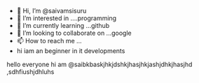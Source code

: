 - 👋 Hi, I’m @saivamsisuru
- 👀 I’m interested in ....programming
- 🌱 I’m currently learning ...github
- 💞️ I’m looking to collaborate on ...google
- 📫 How to reach me ...
- hi iam an beginner in it developments
<!---
saivamsisuru/saivamsisuru is a ✨ special ✨ repository because its `README.md` (this file) appears on your GitHub profile.
You can click the Preview link to take a look at your changes.
--->
hello everyone
hi am @saibkbaskjhkjdshkjhasjhkjashjdhkjhasjhd
,sdhfiushjdhluhs
